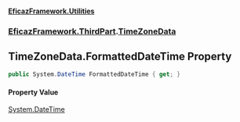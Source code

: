 #### [EficazFramework.Utilities](EficazFrameworkUtilities.md 'EficazFramework Utilities')
### [EficazFramework.ThirdPart](EficazFrameworkUtilities.md#EficazFramework.ThirdPart 'EficazFramework.ThirdPart').[TimeZoneData](EficazFramework.ThirdPart/TimeZoneData.md 'EficazFramework.ThirdPart.TimeZoneData')

## TimeZoneData.FormattedDateTime Property

```csharp
public System.DateTime FormattedDateTime { get; }
```

#### Property Value
[System.DateTime](https://docs.microsoft.com/en-us/dotnet/api/System.DateTime 'System.DateTime')